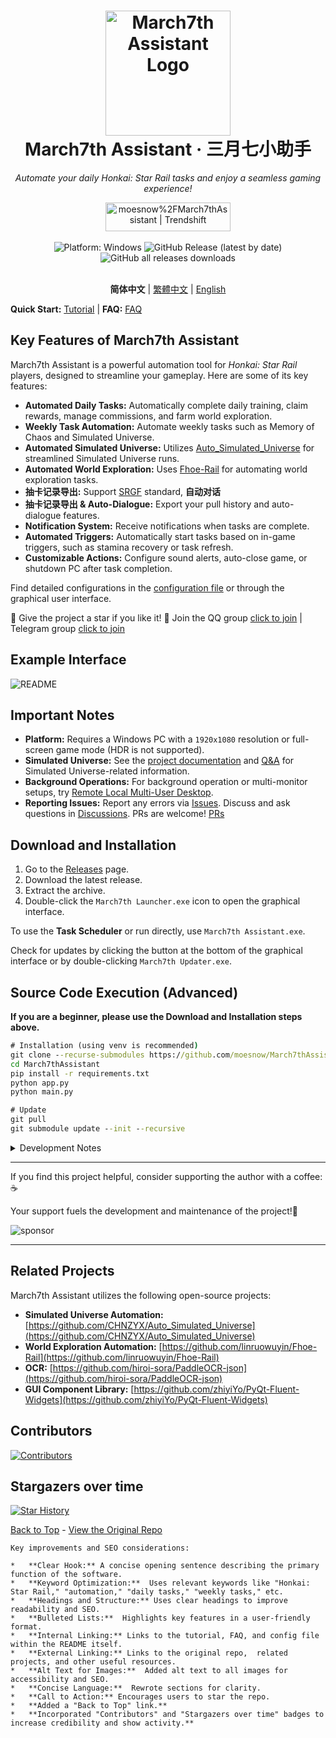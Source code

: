 <div align="center">
  <h1 align="center">
    <img src="./assets/screenshot/March7th.png" width="200" alt="March7th Assistant Logo">
    <br/>
    March7th Assistant · 三月七小助手
  </h1>
  <p><em>Automate your daily Honkai: Star Rail tasks and enjoy a seamless gaming experience!</em></p>
  <a href="https://trendshift.io/repositories/3892" target="_blank"><img src="https://trendshift.io/api/badge/repositories/3892" alt="moesnow%2FMarch7thAssistant | Trendshift" style="width: 200px; height: 46px;" width="250" height="46"/></a>
</div>

<br/>

<div align="center">
  <img alt="Platform: Windows" src="https://img.shields.io/badge/platform-Windows-blue?style=flat-square&color=4096d8" />
  <img alt="GitHub Release (latest by date)" src="https://img.shields.io/github/v/release/moesnow/March7thAssistant?style=flat-square&color=f18cb9" />
  <img alt="GitHub all releases downloads" src="https://img.shields.io/github/downloads/moesnow/March7thAssistant/total?style=flat-square&color=4096d8" />
</div>

<br/>

<div align="center">

**简体中文** | [繁體中文](./README_TW.md) | [English](./README_EN.md)

</div>

**Quick Start:** [Tutorial](https://m7a.top/#/assets/docs/Tutorial) | **FAQ:** [FAQ](https://m7a.top/#/assets/docs/FAQ)

## Key Features of March7th Assistant

March7th Assistant is a powerful automation tool for *Honkai: Star Rail* players, designed to streamline your gameplay. Here are some of its key features:

*   **Automated Daily Tasks:**  Automatically complete daily training, claim rewards, manage commissions, and farm world exploration.
*   **Weekly Task Automation:** Automate weekly tasks such as Memory of Chaos and Simulated Universe.
*   **Automated Simulated Universe:**  Utilizes [Auto_Simulated_Universe](https://github.com/CHNZYX/Auto_Simulated_Universe) for streamlined Simulated Universe runs.
*   **Automated World Exploration:** Uses [Fhoe-Rail](https://github.com/linruowuyin/Fhoe-Rail) for automating world exploration tasks.
*   **抽卡记录导出:** Support [SRGF](https://uigf.org/zh/standards/SRGF.html) standard, **自动对话**
*   **抽卡记录导出 & Auto-Dialogue:** Export your pull history and auto-dialogue features.
*   **Notification System:**  Receive notifications when tasks are complete.
*   **Automated Triggers:** Automatically start tasks based on in-game triggers, such as stamina recovery or task refresh.
*   **Customizable Actions:**  Configure sound alerts, auto-close game, or shutdown PC after task completion.

Find detailed configurations in the [configuration file](assets/config/config.example.yaml) or through the graphical user interface. 

🌟  Give the project a star if you like it!  🌟  Join the QQ group [click to join](https://qm.qq.com/q/LpfAkDPlWa) | Telegram group [click to join](https://t.me/+ZgH5zpvFS8o0NGI1)

## Example Interface

![README](assets/screenshot/README.png)

## Important Notes

*   **Platform:** Requires a Windows PC with a `1920x1080` resolution or full-screen game mode (HDR is not supported).
*   **Simulated Universe:**  See the [project documentation](https://github.com/Night-stars-1/Auto_Simulated_Universe_Docs/blob/docs/docs/guide/index.md) and [Q&A](https://github.com/Night-stars-1/Auto_Simulated_Universe_Docs/blob/docs/docs/guide/qa.md) for Simulated Universe-related information.
*   **Background Operations:** For background operation or multi-monitor setups, try [Remote Local Multi-User Desktop](https://m7a.top/#/assets/docs/Background).
*   **Reporting Issues:** Report any errors via [Issues](https://github.com/moesnow/March7thAssistant/issues).  Discuss and ask questions in [Discussions](https://github.com/moesnow/March7thAssistant/discussions).  PRs are welcome! [PRs](https://github.com/moesnow/March7thAssistant/pulls)

## Download and Installation

1.  Go to the [Releases](https://github.com/moesnow/March7thAssistant/releases/latest) page.
2.  Download the latest release.
3.  Extract the archive.
4.  Double-click the `March7th Launcher.exe` icon to open the graphical interface.

To use the **Task Scheduler** or run directly, use `March7th Assistant.exe`.

Check for updates by clicking the button at the bottom of the graphical interface or by double-clicking `March7th Updater.exe`.

## Source Code Execution (Advanced)

**If you are a beginner, please use the Download and Installation steps above.**

```cmd
# Installation (using venv is recommended)
git clone --recurse-submodules https://github.com/moesnow/March7thAssistant
cd March7thAssistant
pip install -r requirements.txt
python app.py
python main.py

# Update
git pull
git submodule update --init --recursive
```

<details>
<summary>Development Notes</summary>

The cropping coordinates can be obtained through the capture screenshot function within the assistant toolbox.

`python main.py` supports parameters like `fight`, `universe`, and `forgottenhall`.

</details>

---

If you find this project helpful, consider supporting the author with a coffee: ☕

Your support fuels the development and maintenance of the project!🚀

![sponsor](assets/app/images/sponsor.jpg)

---

## Related Projects

March7th Assistant utilizes the following open-source projects:

*   **Simulated Universe Automation:** [https://github.com/CHNZYX/Auto_Simulated_Universe](https://github.com/CHNZYX/Auto_Simulated_Universe)
*   **World Exploration Automation:** [https://github.com/linruowuyin/Fhoe-Rail](https://github.com/linruowuyin/Fhoe-Rail)
*   **OCR:** [https://github.com/hiroi-sora/PaddleOCR-json](https://github.com/hiroi-sora/PaddleOCR-json)
*   **GUI Component Library:** [https://github.com/zhiyiYo/PyQt-Fluent-Widgets](https://github.com/zhiyiYo/PyQt-Fluent-Widgets)

## Contributors

<a href="https://github.com/moesnow/March7thAssistant/graphs/contributors">
  <img src="https://contrib.rocks/image?repo=moesnow/March7thAssistant" alt="Contributors">
</a>

## Stargazers over time

[![Star History](https://starchart.cc/moesnow/March7thAssistant.svg?variant=adaptive)](https://starchart.cc/moesnow/March7thAssistant)

[Back to Top](#) - [View the Original Repo](https://github.com/moesnow/March7thAssistant)
```
Key improvements and SEO considerations:

*   **Clear Hook:** A concise opening sentence describing the primary function of the software.
*   **Keyword Optimization:**  Uses relevant keywords like "Honkai: Star Rail," "automation," "daily tasks," "weekly tasks," etc.
*   **Headings and Structure:** Uses clear headings to improve readability and SEO.
*   **Bulleted Lists:**  Highlights key features in a user-friendly format.
*   **Internal Linking:** Links to the tutorial, FAQ, and config file within the README itself.
*   **External Linking:** Links to the original repo,  related projects, and other useful resources.
*   **Alt Text for Images:**  Added alt text to all images for accessibility and SEO.
*   **Concise Language:**  Rewrote sections for clarity.
*   **Call to Action:** Encourages users to star the repo.
*   **Added a "Back to Top" link.**
*   **Incorporated "Contributors" and "Stargazers over time" badges to increase credibility and show activity.**